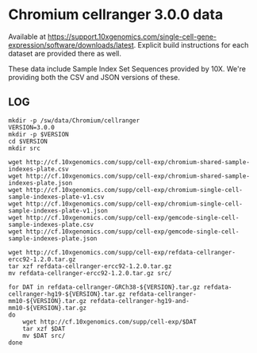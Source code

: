 Chromium cellranger 3.0.0 data
==============================

Available at <https://support.10xgenomics.com/single-cell-gene-expression/software/downloads/latest>.
Explicit build instructions for each dataset are provided there as well.

These data include Sample Index Set Sequences provided by 10X.  We're providing
both the CSV and JSON versions of these.

LOG
---

    mkdir -p /sw/data/Chromium/cellranger
    VERSION=3.0.0
    mkdir -p $VERSION
    cd $VERSION
    mkdir src

    wget http://cf.10xgenomics.com/supp/cell-exp/chromium-shared-sample-indexes-plate.csv
    wget http://cf.10xgenomics.com/supp/cell-exp/chromium-shared-sample-indexes-plate.json
    wget http://cf.10xgenomics.com/supp/cell-exp/chromium-single-cell-sample-indexes-plate-v1.csv
    wget http://cf.10xgenomics.com/supp/cell-exp/chromium-single-cell-sample-indexes-plate-v1.json
    wget http://cf.10xgenomics.com/supp/cell-exp/gemcode-single-cell-sample-indexes-plate.csv
    wget http://cf.10xgenomics.com/supp/cell-exp/gemcode-single-cell-sample-indexes-plate.json

    wget http://cf.10xgenomics.com/supp/cell-exp/refdata-cellranger-ercc92-1.2.0.tar.gz
    tar xzf refdata-cellranger-ercc92-1.2.0.tar.gz
    mv refdata-cellranger-ercc92-1.2.0.tar.gz src/

    for DAT in refdata-cellranger-GRCh38-${VERSION}.tar.gz refdata-cellranger-hg19-${VERSION}.tar.gz refdata-cellranger-mm10-${VERSION}.tar.gz refdata-cellranger-hg19-and-mm10-${VERSION}.tar.gz
    do
        wget http://cf.10xgenomics.com/supp/cell-exp/$DAT
        tar xzf $DAT
        mv $DAT src/
    done
